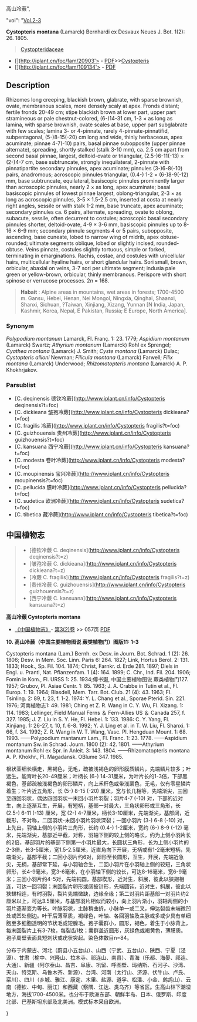 高山冷蕨",

  "vol": "[Vol.2-3](http://iplant.cn/foc/vol/1)

**Cystopteris montana** (Lamarck) Bernhardi ex Desvaux Neues J. Bot. 1(2): 26. 1805.

> [Cystopteridaceae](http://www.iplant.cn/info/Cystopteridaceae?t=foc)
* [](http://iplant.cn/foc/fam/20903'> - [PDF](http://iplant.cn/foc/pdf/Cystopteridaceae.pdf)>>[Cystopteris](http://www.iplant.cn/info/Cystopteris?t=foc)
* [](http://iplant.cn/foc/fam/109134'> - [PDF](http://www.iplant.cn/foc/pdf/Cystopteris.pdf)

## Description

Rhizomes long creeping, blackish brown, glabrate, with sparse brownish, ovate, membranous scales, more densely scaly at apex. Fronds distant; fertile fronds 20-49 cm; stipe blackish brown at lower part, upper part stramineous or pale chestnut-colored, (6-)14-31 cm, 1-3 × as long as lamina, with sparse brownish, ovate scales at base, upper part subglabrate with few scales; lamina 3- or 4-pinnate, rarely 4-pinnate-pinnatifid, subpentagonal, (5-)8-15(-20) cm long and wide, thinly herbaceous, apex acuminate; pinnae 4-7(-10) pairs, basal pinnae subopposite (upper pinnae alternate), spreading, shortly stalked (stalk 3-10 mm), ca. 2.5 cm apart from second basal pinnae, largest, deltoid-ovate or triangular, (2.5-)6-11(-13) × (2-)4-7 cm, base subtruncate, strongly inequilateral, 2-pinnate with pinnatipartite secondary pinnules, apex acuminate; pinnules (3-)6-8(-10) pairs, anadromous; acroscopic pinnules triangular, (0.4-) 1-2 × (6-)8-9(-12) mm, base subtruncate, equilateral, basiscopic pinnules prominently larger than acroscopic pinnules, nearly 2 × as long, apex acuminate; basal basiscopic pinnules of lowest pinnae largest, oblong-triangular, 2-3 × as long as acroscopic pinnules, 3-5 × 1.5-2.5 cm, inserted at costa at nearly right angles, sessile or with stalk 1-2 mm, base truncate, apex acuminate; secondary pinnules ca. 6 pairs, alternate, spreading, ovate to oblong, subacute, sessile, often decurrent to costules; acroscopic basal secondary pinnules shorter, deltoid-ovate, 4-9 × 3-6 mm, basiscopic pinnules up to 8-16 × 6-9 mm; secondary pinnule segments 4 or 5 pairs, subopposite, ascending, base cuneate, lobed to narrow wing of midrib, apex obtuse-rounded; ultimate segments oblique, lobed or slightly incised, rounded-obtuse. Veins pinnate, costules slightly tortuous, simple or forked, terminating in emarginations. Rachis, costae, and costules with unicellular hairs, multicellular hyaline hairs, or short glandular hairs. Sori small, brown, orbicular, abaxial on veins, 3-7 sori per ultimate segment; indusia pale green or yellow-brown, orbicular, thinly membranous. Perispore with short spinose or verrucose processes. 2*n* = 168.

> **Habait** : 
> Alpine areas in mountains, wet areas in forests; 1700-4500 m. Gansu, Hebei, Henan, Nei Mongol, Ningxia, Qinghai, Shaanxi, Shanxi, Sichuan, ?Taiwan, Xinjiang, Xizang, Yunnan [N India, Japan, Kashmir, Korea, Nepal, E Pakistan, Russia; E Europe, North America].

### Synonym
*Polypodium montanum* Lamarck, Fl. Franç. 1: 23. 1779; *Aspidium montanum* (Lamarck) Swartz; *Athyrium montanum* (Lamarck) Rohl ex Sprengel; *Cyathea montana* (Lamarck) J. Smith; *Cyste montana* (Lamarck) Dulac; *Cystopteris allioni* Newman; *Filicula montana* (Lamarck) Farwell; *Filix montana* (Lamarck) Underwood; *Rhizomatopteris montana* (Lamarck) A. P. Khokhrjakov.

### Parsublist

* [C.  deqinensis  德钦冷蕨](http://www.iplant.cn/info/Cystopteris deqinensis?t=foc)
* [C.  dickieana  皱孢冷蕨](http://www.iplant.cn/info/Cystopteris dickieana?t=foc)
* [C.  fragilis  冷蕨](http://www.iplant.cn/info/Cystopteris fragilis?t=foc)
* [C.  guizhouensis  贵州冷蕨](http://www.iplant.cn/info/Cystopteris guizhouensis?t=foc)
* [C.  kansuana  西宁冷蕨](http://www.iplant.cn/info/Cystopteris kansuana?t=foc)
* [C.  modesta  卷叶冷蕨](http://www.iplant.cn/info/Cystopteris modesta?t=foc)
* [C.  moupinensis  宝兴冷蕨](http://www.iplant.cn/info/Cystopteris moupinensis?t=foc)
* [C.  pellucida  膜叶冷蕨](http://www.iplant.cn/info/Cystopteris pellucida?t=foc)
* [C.  sudetica  欧洲冷蕨](http://www.iplant.cn/info/Cystopteris sudetica?t=foc)
* [C.  tibetica  藏冷蕨](http://www.iplant.cn/info/Cystopteris tibetica?t=foc)

## 中国植物志

> * [德钦冷蕨  C.  deqinensis](http://www.iplant.cn/info/Cystopteris deqinensis?t=z)
> * [皱孢冷蕨  C.  dickieana](http://www.iplant.cn/info/Cystopteris dickieana?t=z)
> * [冷蕨  C.  fragilis](http://www.iplant.cn/info/Cystopteris fragilis?t=z)
> * [贵州冷蕨  C.  guizhouensis](http://www.iplant.cn/info/Cystopteris guizhouensis?t=z)
> * [西宁冷蕨  C.  kansuana](http://www.iplant.cn/info/Cystopteris kansuana?t=z)

**高山冷蕨 Cystopteris montana**

* [《中国植物志》](http://www.iplant.cn/frps)- [第3(2)卷](http://www.iplant.cn/frps/vol/3(2)) >> 057页 [PDF](http://www.iplant.cn/frps/pdf/3(2)/057.pdf)

**10. 高山冷蕨（中国主要植物图说 蕨类植物门）图版11: 1-3**

Cystopteris montana (Lam.) Bernh. ex Desv. in Journ. Bot. Schrad. 1 (2): 26. 1806; Desv. in Mem. Soc. Linn. Paris 6: 264. 1827; Link, Hortus Berol. 2: 131. 1833; Hook., Sp. Fil. 104. 1874; Christ, Farnkr. d. Erde 281. 1897; Diels in Engl. u. Prantl, Nat. Pflanzenfam. 1 (4): 164. 1899; C. Chr., Ind. Fil. 204. 1906; Fomin in Kom., Fl. URSS 1: 25. 1934;傅书遐, 中国主要植物图说 蕨类植物门127. 1957; Grubov, Pl. Asiae Centr. 1: 85. 1963; J. A. Crabbe in Tutin et al., Fl. Europ. 1: 19. 1964; Blasdell, Mem. Tarr. Bot. Club. 21 (4): 43. 1963; Fl. Tsinling. 2: 89, t. 23, f. 1-2. 1974: Y. L. Chang et al., Sporae Pterid. Sin. 221. 1976; 河南植物志1: 49. 1981; Ching et Z. R. Wang in C. Y. Wu, Fl. Xizang. 1: 114. 1983; Lellinger, Field Manual Ferns ＆ Fern-Allies US ＆ Canada 257, f. 327. 1985; J. Z. Liu in S. Y. He, Fl. Hebei. 1: 133. 1986: C. Y. Yang, Fl. Xinjiang. 1: 26-27, t. 10, f. 6-8. 1992; Y. J. Ling et al. in T. W. Liu, Fl. Shanxi. 1: 66, f. 34. 1992; Z. R. Wang in W. T. Wang, Vasc. Pl. Hengduan Mount. 1: 68. 1993. ——Polypodium mantanum Lam., Fl. Franc. 1: 23. 1778. ——Aspidium montanum Sw. in Schrad. Journ. 1800 (2): 42. 1801. ——Athyrium montanum Rohl ex Spr. in Anleit. 3: 143. 1804. ——Rhizomatopteris montana A. P. Khokhr., Fl. Magadansk. OBlume 347. 1985.

根状茎细长横走，黑褐色，无毛，疏被浅褐色的卵形膜质鳞片，先端鳞片较多；叶远生。能育叶长20-49厘米；叶柄长 (6-) 14-31厘米，为叶片长的1-3倍，下部黑褐色，基部疏被浅褐色的卵形鳞片，向上禾秆色或带浅栗色，无毛，仅有零星鳞片着生；叶片近五角形，长 (5-) 8-15 (-20) 厘米，宽与长几相等，先端渐尖，三回至四回羽状，偶达四回羽状一末回小羽片羽裂；羽片4-7 (-10) 对，下部的近对生，向上逐渐互生，开展，有短柄，基部一对最大，三角状卵形或三角形，长 (2.5-) 6-11 (-13) 厘米，宽 (2-) 4-7厘米，柄长3-10厘米，先端渐尖，基部阔，近截形，不对称，二回羽状-末回小羽片羽状深裂；一回小羽片 (3-) 6-8 (-10) 对，上先出，羽轴上侧的小羽片三角形，长约 (0.4-) 1-2厘米，宽约 (6-) 8-9 (-12) 毫米，先端渐尖，基部近平截，对称，羽轴下侧的较上侧的略长，约为上侧小羽片长的2倍，基部羽片的基部下侧第一小羽片最大，长圆状三角形，长为上侧小羽片的2-3倍，长3-5厘米，宽1.5-2.5厘米，近直角向下开展，无柄或有1-2毫米短柄，先端渐尖，基部平截；二回小羽片约6对，卵形至长圆形，互生，开展，先端近急尖，无柄，基部常下延，与小羽轴合生，二回小羽片在小羽轴上侧的较短，三角状卵形，长4-9毫米，宽3-6毫米，在小羽轴下侧的较长，可达8-16毫米，宽6-9毫米；三回小羽片约4-5对，先端钝圆，基部楔形，近对生，斜展，彼此以狭翅相连，可达一回羽裂；末回裂片卵形或阔披针形，先端圆钝，近对生，斜展，彼此以狭翅相连，有时羽裂，裂片先端微缺，边缘全缘；第二对羽片距基部一对羽片约2厘米以上，可达3.5厘米，与基部羽片相似而较小，向上羽片渐小，羽轴两侧的小羽片逐渐变为等长。叶脉羽状，主脉稍曲折，小脉单一或二叉，伸达裂齿末端微凹处或凹处侧边。叶干后薄草质，褐绿色，叶轴、各回羽轴及主脉或多或少具有单细胞至多细胞透明的节状毛或短腺毛。孢子囊群小，圆形，褐色，着生于小脉背上，每末回裂片上有3-7枚，每裂齿1枚；囊群盖近圆形，灰绿色或褐黄色，薄膜质。孢子周壁表面具短刺状或疣状突起。染色体数目n=84。

分布于内蒙古、河北（蔚县小五台山）、山西（宁武、五台山）、陕西、宁夏（泾源）、甘肃（榆中、兴隆山、拉木寺、祁连山、南县）、青海（乐都、海晏、祁连、大通）、新疆（阿尔泰山、昌吉、阜康、巩留、呼图壁、玛纳斯、石河子、沙湾、天山、特克斯、乌鲁木齐、新源）、台湾、河南（太行山、济源、伏牛山、卢氏、栾川）、四川（乡城、雅江、康定、木里、盐源、道孚、松潘、小金、鹧鸪山）、云南（德钦、中甸、丽江）和西藏（察隅、江达、类乌齐）等省区。生高山林下潮湿地方，海拔1700-4500米。也分布于欧洲东部、朝鲜半岛、日本、俄罗斯、印度北部、巴基斯坦东部及北美洲。模式标本采自欧洲。

}